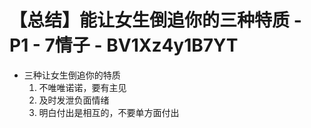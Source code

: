 # 【总结】能让女生倒追你的三种特质 - P1 - 7情子 - BV1Xz4y1B7YT

-   三种让女生倒追你的特质
    1.  不唯唯诺诺，要有主见
    2.  及时发泄负面情绪
    3.  明白付出是相互的，不要单方面付出